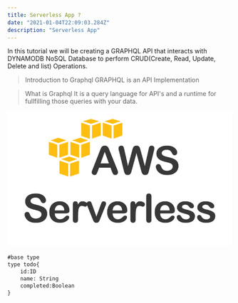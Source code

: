 ```yaml
---
title: Serverless App ?
date: "2021-01-04T22:09:03.284Z"
description: "Serverless App"
---
```


In this tutorial we will be creating a GRAPHQL API that interacts with DYNAMODB NoSQL Database to perform CRUD(Create, Read, Update, Delete and list) Operations.

> Introduction to Graphql
> GRAPHQL is an API Implementation

> What is Graphql
> It is a query language for API's and a runtime for fullfilling those queries with your data.

![Serverless App](./serverless.png)

```
#base type
type todo{
    id:ID
    name: String
    completed:Boolean
}
```
